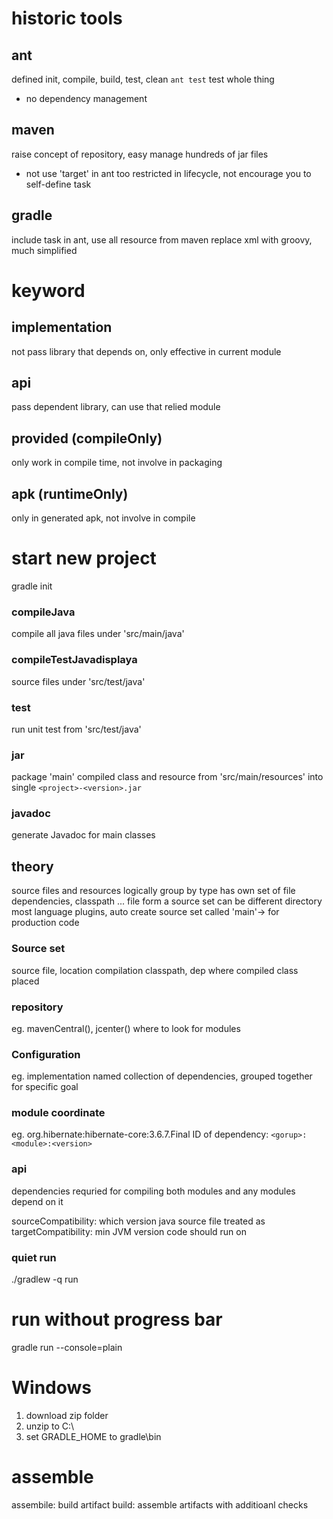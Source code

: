 # historic tools
## ant
defined init, compile, build, test, clean
`ant test` test whole thing
- no dependency management

## maven
raise concept of repository, easy manage hundreds of jar files
- not use 'target' in ant
too restricted in lifecycle, not encourage you to self-define task

## gradle
include task in ant, use all resource from maven
replace xml with groovy, much simplified


# keyword
## implementation
not pass library that depends on, only effective in current module

## api
pass dependent library, can use that relied module

## provided (compileOnly)
only work in compile time, not involve in packaging

## apk (runtimeOnly)
only in generated apk, not involve in compile 




# start new project
gradle init

### compileJava
compile all java files under 'src/main/java'
### compileTestJavadisplaya
source files under 'src/test/java'
### test
run unit test from 'src/test/java'
### jar
package 'main' compiled class and resource from 'src/main/resources' into single 
```<project>-<version>.jar``` 
### javadoc
generate Javadoc for main classes


## theory
source files and resources logically group by type
  has own set of file dependencies, classpath ...
file form a source set can be different directory
most language plugins, auto create source set called 'main'-> for production code


### Source set
source file, location
compilation classpath, dep
where compiled class placed

### repository
eg. mavenCentral(), jcenter()
where to look for modules
### Configuration
eg. implementation
named collection of dependencies, grouped together for specific goal
### module coordinate
eg. org.hibernate:hibernate-core:3.6.7.Final
ID of dependency: ```<gorup>:<module>:<version>```

### api 
dependencies requried for compiling both modules and any modules depend on it

sourceCompatibility: which version java source file treated as
targetCompatibility: min JVM version code should run on

### quiet run
./gradlew -q run

# run without progress bar
gradle run --console=plain


# Windows
1. download zip folder
2. unzip to C:\
3. set GRADLE_HOME to gradle\bin

# assemble
assembile: build artifact
build: assemble artifacts with additioanl checks

















